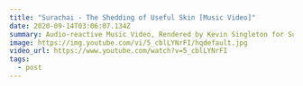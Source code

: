```yaml
---
title: "Surachai - The Shedding of Useful Skin [Music Video]"
date: 2020-09-14T03:06:07.134Z
summary: Audio-reactive Music Video, Rendered by Kevin Singleton for Sub-Freq
image: https://img.youtube.com/vi/5_cblLYNrFI/hqdefault.jpg
video_url: https://www.youtube.com/watch?v=5_cblLYNrFI
tags:
  - post
---
```

